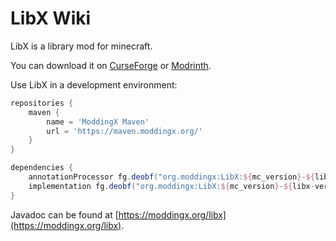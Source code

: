# LibX Wiki

LibX is a library mod for minecraft.

You can download it on [CurseForge](https://www.curseforge.com/minecraft/mc-mods/libx) or [Modrinth](https://modrinth.com/mod/libx).

Use LibX in a development environment:

```groovy
repositories {
    maven {
        name = 'ModdingX Maven'
        url = 'https://maven.moddingx.org/'
    }
}

dependencies {
    annotationProcessor fg.deobf("org.moddingx:LibX:${mc_version}-${libx-version}")
    implementation fg.deobf("org.moddingx:LibX:${mc_version}-${libx-version}")
}
```

Javadoc can be found at [https://moddingx.org/libx](https://moddingx.org/libx).

